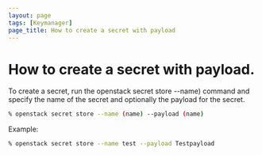 ```yaml
---
layout: page
tags: [Keymanager]
page_title: How to create a secret with payload
---
```


# How to create a secret with payload.

To create a secret, run the openstack secret store --name) command and specify the name of the secret and optionally the payload for the secret. 
```bash
% openstack secret store --name (name) --payload (name)
```

Example:
```bash
% openstack secret store --name test --payload Testpayload
```